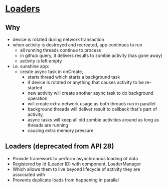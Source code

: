# [Loaders](https://developer.android.com/guide/components/loaders)

## Why

- device is rotated during network transaction
- when activity is destroyed and recreated, app continues to run
    - all running threads continue to process
    - in github query, it delivers results to zombie activity (has gone away)
    - activity is left empty
- i.e. sunshine app:
    - create async task in onCreate, 
        - starts thread which starts a background task
        - if device is rotated or anything that causes activity to be re-started
        - new activity will create another async task to do background operation
        - will create extra network usage as both threads run in parallel
        - background threads will deliver result to callback that's part of activity,
        - async tasks will keep all old zombie activities around as long as threads are running
        - causing extra memory pressure

## Loaders (deprecated from API 28)

- Provide framework to perform asynchronous loading of data
- Registered by Id (Loader ID) with component, LoaderManager
- Which allows them to live beyond lifecycle of activity they are associated with
- Prevents duplicate loads from happening in parallel

